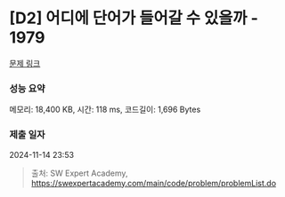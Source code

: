 # [D2] 어디에 단어가 들어갈 수 있을까 - 1979 

[문제 링크](https://swexpertacademy.com/main/code/problem/problemDetail.do?contestProbId=AV5PuPq6AaQDFAUq) 

### 성능 요약

메모리: 18,400 KB, 시간: 118 ms, 코드길이: 1,696 Bytes

### 제출 일자

2024-11-14 23:53



> 출처: SW Expert Academy, https://swexpertacademy.com/main/code/problem/problemList.do
